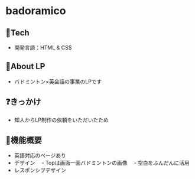 # badoramico

## 🗻Tech 
- 開発言語：HTML & CSS  

## 📱About LP
- バドミントン×英会話の事業のLPです

## ❓きっかけ

- 知人からLP制作の依頼をいただいたため

## 🔧機能概要
- 英語対応のページあり
- デザイン
　- Topは画面一面バドミントンの画像
　- 空白をふんだんに活用
- レスポンシブデザイン	
